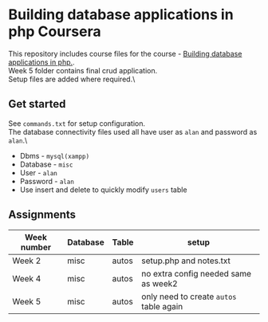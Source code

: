 # Building database applications in php Coursera

This repository includes course files for the course - [Building database applications in php.](https://www.coursera.org/learn/database-applications-php).\
Week 5 folder contains final crud application.\
Setup files are added where required.\

## Get started

See `commands.txt` for setup configuration.\
The database connectivity files used all have user as `alan` and password as `alan`.\

- Dbms - `mysql(xampp)`
- Database - `misc`
- User - `alan`
- Password - `alan`
- Use insert and delete to quickly modify `users` table

## Assignments

| Week number | Database | Table | setup                                   |
| ----------- | -------- | ----- | --------------------------------------- |
| Week 2      | misc     | autos | setup.php and notes.txt                 |
| Week 4      | misc     | autos | no extra config needed same as week2    |
| Week 5      | misc     | autos | only need to create `autos` table again |
